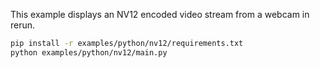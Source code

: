 <!--[metadata]
title = "NV12"
tags = ["2D", "Image encoding", "YUV"]
thumbnail = "https://static.rerun.io/nv12/3bffd358462a453c6358aa3cc4c8555b12fc0d35/480w.png"
thumbnail_dimensions = [480, 480]
-->

This example displays an NV12 encoded video stream from a webcam in rerun.

<!--
Place a screenshot in place of this comment
Use `just upload --help` for instructions
-->


```bash
pip install -r examples/python/nv12/requirements.txt
python examples/python/nv12/main.py
```
